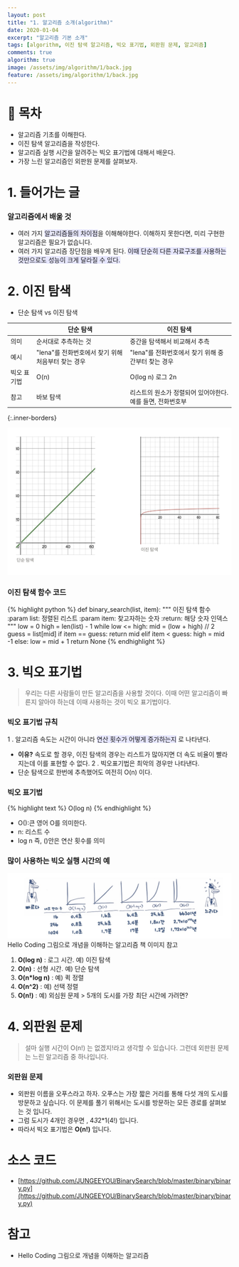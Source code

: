 ```yaml
---
layout: post
title: "1. 알고리즘 소개(algorithm)"
date: 2020-01-04
excerpt: "알고리즘 기본 소개"
tags: [algorithm, 이진 탐색 알고리즘, 빅오 표기법, 외판원 문제, 알고리즘]
comments: true
algorithm: true
image: /assets/img/algorithm/1/back.jpg
feature: /assets/img/algorithm/1/back.jpg
---
```


# 👀 목차
- 알고리즘 기초를 이해한다.
- 이진 탐색 알고리즘을 작성한다.
- 알고리즘 실행 시간을 알려주는 빅오 표기법에 대해서 배운다.
- 가장 느린 알고리즘인 외판원 문제를 살펴보자.

# 1. 들어가는 글
### 알고리즘에서 배울 것
- 여러 가지 <span style="background-color: #e6e6ff; font-clolr: #000000">알고리즘들의 차이점</span>을 이해해야한다. 이해하지 못한다면, 미리 구현한 알고리즘은 필요가 없습니다.
- 여러 가지 알고리즘 장단점을 배우게 된다. <span style="background-color: #e6e6ff; font-clolr: #000000">이때 단순히 다른 자료구조를 사용하는 것만으로도 성능이 크게 달라질 수 있다.</span>

# 2. 이진 탐색
 - 단순 탐색 vs 이진 탐색 
 
|  |  단순 탐색 |  이진 탐색 | 
|----------|----------|----------|
| 의미 | 순서대로 추측하는 것 | 중간을 탐색해서 비교해서 추측  |
| 예시 | "lena"를 전화번호에서 찾기 위해 처음부터 찾는 경우  | "lena"를 전화번호에서 찾기 위해 중간부터 찾는 경우  |
| 빅오 표기법 | O(n)  | O(log n) 로그 2n  |
| 참고 | 바보 탐색 | 리스트의 원소가 정렬되어 있어야한다. 예를 들면, 전화번호부  |
{:.inner-borders}

![1/Untitled.png](/assets/img/algorithm/1/1.png) 
### 이진 탐색 함수 코드
{% highlight python %}
    def binary_search(list, item):
        """
        이진 탐색 함수
        :param list: 정렬된 리스트
        :param item: 찾고자하는 숫자
        :return: 해당 숫자 인덱스 
        """
        low = 0
        high = len(list) - 1
        while low <= high:
            mid = (low + high) // 2
            guess = list[mid]
            if item == guess:
                return mid
            elif item < guess:
                high = mid -1
            else:
                low = mid + 1
        return None
{% endhighlight %}

# 3. 빅오 표기법
> 우리는 다른 사람들이 만든 알고리즘을 사용할 것이다. 이때 어떤 알고리즘이 빠른지 알아야 하는데 이때 사용하는 것이 빅오 표기법이다.

### 빅오 표기법 규칙
1 . 알고리즘 속도는 시간이 아니라 <span style="background-color: #e6e6ff; font-clolr: #000000">연산 횟수가 어떻게 증가하는지</span> 로 나타낸다. 
- **이유?** 속도로 할 경우, 이진 탐색의 경우는 리스트가 많아지면 더 속도 비율이 빨라지는데 이를 표현할 수 없다.
2 . 빅오표기법은 최악의 경우만 나타낸다.
- 단순 탐색으로 한번에 추측했어도 여전히 O(n) 이다.

### 빅오 표기법
{% highlight text %}
O(log n) 
{% endhighlight %}
- O():큰 영어 O를 의미한다.
- n: 리스트 수
- log n 즉, ()안은 연산 횟수를 의미

### 많이 사용하는 빅오 실행  시간의 예
![1/Untitled%202.png](/assets/img/algorithm/1/Untitled%202.png)
Hello Coding 그림으로 개념을 이해하는 알고리즘 책 이미지 참고 
1.  **O(log n)** : 로그 시간. 예) 이진 탐색 
2.  **O(n)** : 선형 시간. 예) 단순 탐색
3.  **O(n*log n)** : 예) 퀵 정렬 
4.  **O(n^2)** : 예) 선택 정렬
5.  **O(n!)** : 예) 외심원 문제 > 5개의 도시를 가장 최단 시간에 가려면? 

# 4. 외판원 문제
> 설마 실행 시간이 O(n!) 는 없겠지!라고 생각할 수 있습니다. 그런데 외판원 문제는 느린 알고리즘 중 하나입니다.

### 외판원 문제
- 외판원 이름을 오푸스라고 하자. 오푸스는 가장 짧은 거리를 통해 다섯 개의 도시를 방문하고 싶습니다. 이 문제를 풀기 위해서는 도시를 방문하는 모든 경로를 살펴보는 것 입니다.
- 그럼 도시가 4개인 경우면 , 4*3*2*1(4!) 입니다.
- 따라서 빅오 표기법은 **O(n!)** 입니다.

# 소스 코드
- [https://github.com/JUNGEEYOU/BinarySearch/blob/master/binary/binary.py](https://github.com/JUNGEEYOU/BinarySearch/blob/master/binary/binary.py)

# 참고
- Hello Coding 그림으로 개념을 이해하는 알고리즘
